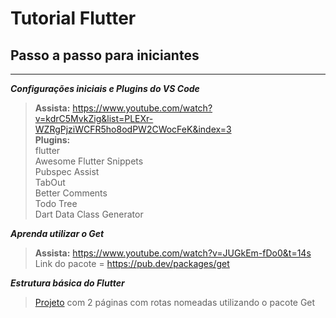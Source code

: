 # Tutorial Flutter
## Passo a passo para iniciantes  
---  
***Configurações iniciais e Plugins do VS Code***  
> **Assista:** https://www.youtube.com/watch?v=kdrC5MvkZig&list=PLEXr-WZRgPjziWCFR5ho8odPW2CWocFeK&index=3  
> **Plugins:**  
> flutter  
> Awesome Flutter Snippets  
> Pubspec Assist  
> TabOut  
> Better Comments  
> Todo Tree  
> Dart Data Class Generator  

***Aprenda utilizar o Get***  
> **Assista:** https://www.youtube.com/watch?v=JUGkEm-fDo0&t=14s  
> Link do pacote = https://pub.dev/packages/get  

***Estrutura básica do Flutter***  
> [Projeto](https://github.com/punkklan/TutorialFlutter/tree/master/estrutura_base_get/lib) com 2 páginas com rotas nomeadas utilizando o pacote Get  



